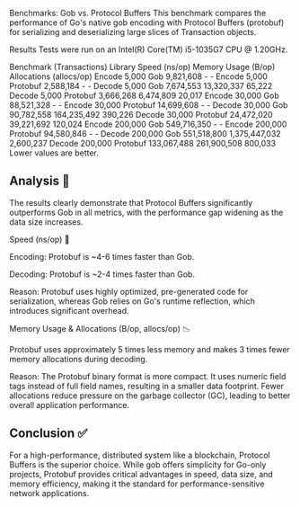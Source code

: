 Benchmarks: Gob vs. Protocol Buffers
This benchmark compares the performance of Go's native gob encoding with Protocol Buffers (protobuf) for serializing and deserializing large slices of Transaction objects.

Results
Tests were run on an Intel(R) Core(TM) i5-1035G7 CPU @ 1.20GHz.

Benchmark (Transactions)	Library	Speed (ns/op)	Memory Usage (B/op)	Allocations (allocs/op)
Encode 5,000	Gob	9,821,608	-	-
Encode 5,000	Protobuf	2,588,184	-	-
Decode 5,000	Gob	7,674,553	13,320,337	65,222
Decode 5,000	Protobuf	3,666,268	6,474,809	20,017
Encode 30,000	Gob	88,521,328	-	-
Encode 30,000	Protobuf	14,699,608	-	-
Decode 30,000	Gob	90,782,558	164,235,492	390,226
Decode 30,000	Protobuf	24,472,020	39,221,692	120,024
Encode 200,000	Gob	549,716,350	-	-
Encode 200,000	Protobuf	94,580,846	-	-
Decode 200,000	Gob	551,518,800	1,375,447,032	2,600,237
Decode 200,000	Protobuf	133,067,488	261,900,508	800,033
Lower values are better.

## Analysis 🧐
The results clearly demonstrate that Protocol Buffers significantly outperforms Gob in all metrics, with the performance gap widening as the data size increases.

Speed (ns/op) 🚀

Encoding: Protobuf is ~4-6 times faster than Gob.

Decoding: Protobuf is ~2-4 times faster than Gob.

Reason: Protobuf uses highly optimized, pre-generated code for serialization, whereas Gob relies on Go's runtime reflection, which introduces significant overhead.

Memory Usage & Allocations (B/op, allocs/op) 📉

Protobuf uses approximately 5 times less memory and makes 3 times fewer memory allocations during decoding.

Reason: The Protobuf binary format is more compact. It uses numeric field tags instead of full field names, resulting in a smaller data footprint. Fewer allocations reduce pressure on the garbage collector (GC), leading to better overall application performance.

## Conclusion ✅
For a high-performance, distributed system like a blockchain, Protocol Buffers is the superior choice. While gob offers simplicity for Go-only projects, Protobuf provides critical advantages in speed, data size, and memory efficiency, making it the standard for performance-sensitive network applications.